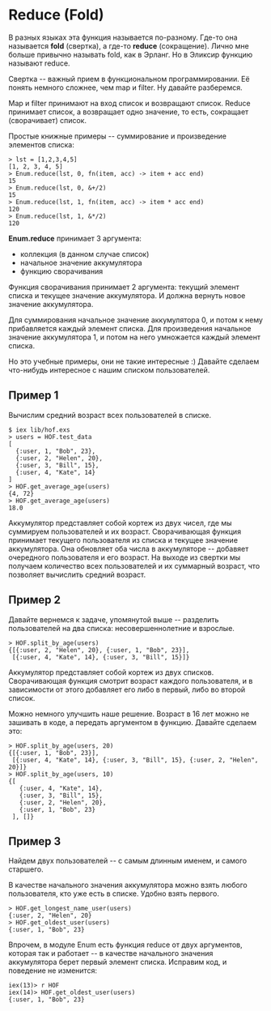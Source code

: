 # Reduce (Fold)

В разных языках эта функция называется по-разному. Где-то она называется **fold** (свертка), а где-то **reduce** (сокращение). Лично мне больше привычно называть fold, как в Эрланг. Но в Эликсир функцию называют reduce.

Свертка -- важный прием в функциональном программировании. Её понять немного сложнее, чем map и filter. Ну давайте разберемся.

Map и filter принимают на вход список и возвращают список. Reduce принимает список, а возвращает одно значение, то есть, сокращает (сворачивает) список.

Простые книжные примеры -- суммирование и произведение элементов списка:

```
> lst = [1,2,3,4,5]
[1, 2, 3, 4, 5]
> Enum.reduce(lst, 0, fn(item, acc) -> item + acc end)
15
> Enum.reduce(lst, 0, &+/2)
15
> Enum.reduce(lst, 1, fn(item, acc) -> item * acc end)
120
> Enum.reduce(lst, 1, &*/2)
120
```

**Enum.reduce** принимает 3 аргумента:
- коллекция (в данном случае список)
- начальное значение аккумулятора
- функцию сворачивания

Функция сворачивания принимает 2 аргумента: текущий элемент списка и текущее значение аккумулятора. И должна вернуть новое значение аккумулятора.

Для суммирования начальное значение аккумулятора 0, и потом к нему прибавляется каждый элемент списка.  Для произведения начальное значение аккумулятора 1, и потом на него умножается каждый элемент списка.

Но это учебные примеры, они не такие интересные :) Давайте сделаем что-нибудь интересное с нашим списком пользователей.


## Пример 1

Вычислим средний возраст всех пользователей в списке.

```
$ iex lib/hof.exs
> users = HOF.test_data
[
  {:user, 1, "Bob", 23},
  {:user, 2, "Helen", 20},
  {:user, 3, "Bill", 15},
  {:user, 4, "Kate", 14}
]
> HOF.get_average_age(users)
{4, 72}
> HOF.get_average_age(users)
18.0
```

Аккумулятор представляет собой кортеж из двух чисел, где мы суммируем пользователей и их возраст. Сворачивающая функция принимает текущего пользователя из списка и текущее значение аккумулятора. Она обновляет оба числа в аккумуляторе -- добавяет очередного пользователя и его возраст. На выходе из свертки мы получаем количество всех пользователей и их суммарный возраст, что позволяет вычислить средний возраст.


## Пример 2

Давайте вернемся к задаче, упомянутой выше -- разделить пользователей на два списка: несовершеннолетние и взрослые.

```
> HOF.split_by_age(users)
{[{:user, 2, "Helen", 20}, {:user, 1, "Bob", 23}],
 [{:user, 4, "Kate", 14}, {:user, 3, "Bill", 15}]}
```

Аккумулятор представляет собой кортеж из двух списков. Сворачивающая функция смотрит возраст каждого пользователя, и в зависимости от этого добавляет его либо в первый, либо во второй список.

Можно немного улучшить наше решение. Возраст в 16 лет можно не зашивать в коде, а передать аргументом в функцию. Давайте сделаем это:
```
> HOF.split_by_age(users, 20)
{[{:user, 1, "Bob", 23}],
 [{:user, 4, "Kate", 14}, {:user, 3, "Bill", 15}, {:user, 2, "Helen", 20}]}
> HOF.split_by_age(users, 10)
{[
   {:user, 4, "Kate", 14},
   {:user, 3, "Bill", 15},
   {:user, 2, "Helen", 20},
   {:user, 1, "Bob", 23}
 ], []}
```


## Пример 3

Найдем двух пользователей -- с самым длинным именем, и самого старшего.

В качестве начального значения аккумулятора можно взять любого пользователя, кто уже есть в списке. Удобно взять первого.

```
> HOF.get_longest_name_user(users)
{:user, 2, "Helen", 20}
> HOF.get_oldest_user(users)
{:user, 1, "Bob", 23}
```

Впрочем, в модуле Enum есть функция reduce от двух аргументов, которая так и работает -- в качестве начального значения аккумулятора берет первый элемент списка. Исправим код, и поведение не изменится:

```
iex(13)> r HOF
iex(14)> HOF.get_oldest_user(users)
{:user, 1, "Bob", 23}
```

